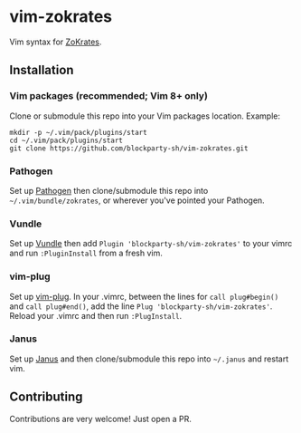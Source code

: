 # vim-zokrates

Vim syntax for [ZoKrates](https://github.com/Zokrates/ZoKrates).

## Installation

### Vim packages (recommended; Vim 8+ only)

Clone or submodule this repo into your Vim packages location. Example:

```
mkdir -p ~/.vim/pack/plugins/start
cd ~/.vim/pack/plugins/start
git clone https://github.com/blockparty-sh/vim-zokrates.git
```

### Pathogen

Set up [Pathogen](https://github.com/tpope/vim-pathogen) then clone/submodule
this repo into `~/.vim/bundle/zokrates`, or wherever you've pointed your Pathogen.

### Vundle

Set up [Vundle](https://github.com/VundleVim/Vundle.vim) then add `Plugin
'blockparty-sh/vim-zokrates'` to your vimrc and run `:PluginInstall` from a fresh vim.

### vim-plug

Set up [vim-plug](https://github.com/junegunn/vim-plug). In your .vimrc, between
the lines for `call plug#begin()` and `call plug#end()`, add the line `Plug
'blockparty-sh/vim-zokrates'`. Reload your .vimrc and then run `:PlugInstall`.

### Janus

Set up [Janus](https://github.com/carlhuda/janus) and then clone/submodule this
repo into `~/.janus` and restart vim.

## Contributing

Contributions are very welcome! Just open a PR.

